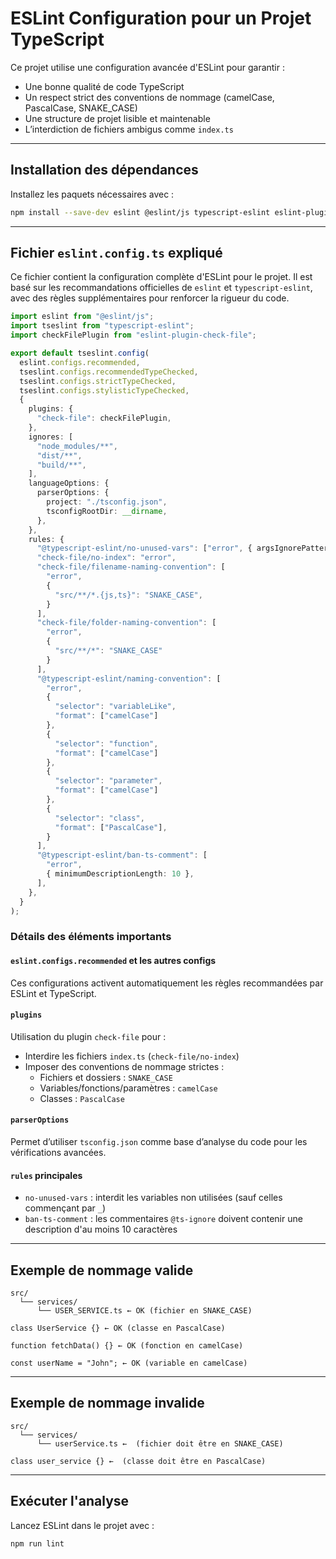 # ESLint Configuration pour un Projet TypeScript

Ce projet utilise une configuration avancée d'ESLint pour garantir :

-  Une bonne qualité de code TypeScript
-  Un respect strict des conventions de nommage (camelCase, PascalCase, SNAKE_CASE)
- Une structure de projet lisible et maintenable
-  L’interdiction de fichiers ambigus comme `index.ts`

---

## Installation des dépendances

Installez les paquets nécessaires avec :

```bash
npm install --save-dev eslint @eslint/js typescript-eslint eslint-plugin-check-file
```

---

##  Fichier `eslint.config.ts` expliqué

Ce fichier contient la configuration complète d'ESLint pour le projet. Il est basé sur les recommandations officielles de `eslint` et `typescript-eslint`, avec des règles supplémentaires pour renforcer la rigueur du code.

```ts
import eslint from "@eslint/js";
import tseslint from "typescript-eslint";
import checkFilePlugin from "eslint-plugin-check-file";

export default tseslint.config(
  eslint.configs.recommended,
  tseslint.configs.recommendedTypeChecked,
  tseslint.configs.strictTypeChecked,
  tseslint.configs.stylisticTypeChecked,
  {
    plugins: {
      "check-file": checkFilePlugin,
    },
    ignores: [
      "node_modules/**",
      "dist/**",
      "build/**",
    ],
    languageOptions: {
      parserOptions: {
        project: "./tsconfig.json",
        tsconfigRootDir: __dirname,
      },
    },
    rules: {
      "@typescript-eslint/no-unused-vars": ["error", { argsIgnorePattern: "^_" }],
      "check-file/no-index": "error",
      "check-file/filename-naming-convention": [
        "error",
        {
          "src/**/*.{js,ts}": "SNAKE_CASE",
        }
      ],
      "check-file/folder-naming-convention": [
        "error",
        {
          "src/**/*": "SNAKE_CASE"
        }
      ],
      "@typescript-eslint/naming-convention": [
        "error",
        {
          "selector": "variableLike",
          "format": ["camelCase"]
        },
        {
          "selector": "function",
          "format": ["camelCase"]
        },
        {
          "selector": "parameter",
          "format": ["camelCase"]
        },
        {
          "selector": "class",
          "format": ["PascalCase"],
        }
      ],
      "@typescript-eslint/ban-ts-comment": [
        "error",
        { minimumDescriptionLength: 10 },
      ],
    },
  }
);
```

### Détails des éléments importants

####  `eslint.configs.recommended` et les autres configs
Ces configurations activent automatiquement les règles recommandées par ESLint et TypeScript.

#### `plugins`
Utilisation du plugin `check-file` pour :

- Interdire les fichiers `index.ts` (`check-file/no-index`)
- Imposer des conventions de nommage strictes :
  - Fichiers et dossiers : `SNAKE_CASE`
  - Variables/fonctions/paramètres : `camelCase`
  - Classes : `PascalCase`

####  `parserOptions`
Permet d’utiliser `tsconfig.json` comme base d’analyse du code pour les vérifications avancées.

####  `rules` principales
- `no-unused-vars` : interdit les variables non utilisées (sauf celles commençant par `_`)
- `ban-ts-comment` : les commentaires `@ts-ignore` doivent contenir une description d'au moins 10 caractères

---

##  Exemple de nommage valide

```
src/
  └── services/
      └── USER_SERVICE.ts ← OK (fichier en SNAKE_CASE)

class UserService {} ← OK (classe en PascalCase)

function fetchData() {} ← OK (fonction en camelCase)

const userName = "John"; ← OK (variable en camelCase)
```

---

##  Exemple de nommage invalide

```
src/
  └── services/
      └── userService.ts ←  (fichier doit être en SNAKE_CASE)

class user_service {} ←  (classe doit être en PascalCase)
```

---

## Exécuter l'analyse

Lancez ESLint dans le projet avec :

```bash
npm run lint
```
